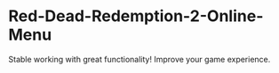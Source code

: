 # Red-Dead-Redemption-2-Online-Menu
Stable working with great functionality! Improve your game experience. 
